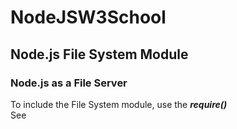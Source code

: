 # NodeJSW3School
## Node.js File System Module
### Node.js as a File Server
To include the File System module, use the ***require()*** <br>
See